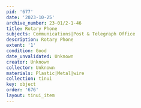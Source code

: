 ```yaml
---
pid: '677'
date: '2023-10-25'
archive_number: 23-01/2-1-46
title: Rotary Phone
subjects: Communications|Post & Telegraph Office
description: Rotary Phone
extent: '1'
condition: Good
date_unvalidated: Unknown
creator: Unknown
collector: Unknown
materials: Plastic|Metal|wire
collection: tinui
key: object
order: '676'
layout: tinui_item
---
```

